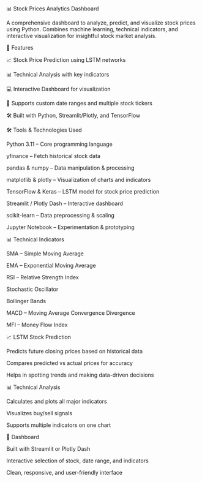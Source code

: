 📊 Stock Prices Analytics Dashboard

A comprehensive dashboard to analyze, predict, and visualize stock prices using Python. Combines machine learning, technical indicators, and interactive visualization for insightful stock market analysis.


🚀 Features

📈 Stock Price Prediction using LSTM networks

📊 Technical Analysis with key indicators

💻 Interactive Dashboard for visualization

📅 Supports custom date ranges and multiple stock tickers

🛠️ Built with Python, Streamlit/Plotly, and TensorFlow


🛠 Tools & Technologies Used

Python 3.11 – Core programming language

yfinance – Fetch historical stock data

pandas & numpy – Data manipulation & processing

matplotlib & plotly – Visualization of charts and indicators

TensorFlow & Keras – LSTM model for stock price prediction

Streamlit / Plotly Dash – Interactive dashboard

scikit-learn – Data preprocessing & scaling

Jupyter Notebook – Experimentation & prototyping


📊 Technical Indicators

SMA – Simple Moving Average

EMA – Exponential Moving Average

RSI – Relative Strength Index

Stochastic Oscillator

Bollinger Bands

MACD – Moving Average Convergence Divergence

MFI – Money Flow Index


📈 LSTM Stock Prediction

Predicts future closing prices based on historical data

Compares predicted vs actual prices for accuracy

Helps in spotting trends and making data-driven decisions


📊 Technical Analysis

Calculates and plots all major indicators

Visualizes buy/sell signals

Supports multiple indicators on one chart


🎨 Dashboard

Built with Streamlit or Plotly Dash

Interactive selection of stock, date range, and indicators

Clean, responsive, and user-friendly interface

